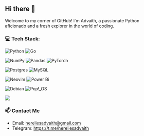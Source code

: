 ## Hi there 👋

Welcome to my corner of GitHub! I'm Advaith, a passionate Python aficionado and a fresh explorer in the world of coding.

### 💻 Tech Stack:
![Python](https://img.shields.io/badge/python-3670A0?style=plastic&logo=python&logoColor=ffdd54) ![Go](https://img.shields.io/badge/go-%2300ADD8.svg?style=plastic&logo=go&logoColor=white)

![NumPy](https://img.shields.io/badge/numpy-%23013243.svg?style=plastic&logo=numpy&logoColor=white) ![Pandas](https://img.shields.io/badge/pandas-%23150458.svg?style=plastic&logo=pandas&logoColor=white) ![PyTorch](https://img.shields.io/badge/PyTorch-%23EE4C2C.svg?style=plastic&logo=PyTorch&logoColor=white)

![Postgres](https://img.shields.io/badge/postgres-%23316192.svg?style=plastic&logo=postgresql&logoColor=white) ![MySQL](https://img.shields.io/badge/mysql-%2300f.svg?style=plastic&logo=mysql&logoColor=white)

![Neovim](https://img.shields.io/badge/NeoVim-%2357A143.svg?&style=plastic&logo=neovim&logoColor=white) ![Power Bi](https://img.shields.io/badge/power_bi-F2C811?style=plastic&logo=powerbi&logoColor=black)

![Debian](https://img.shields.io/badge/Debian-D70A53?style=plastic&logo=debian&logoColor=white) ![Pop!\_OS](https://img.shields.io/badge/Pop!_OS-48B9C7?style=plastic&logo=Pop!_OS&logoColor=white)

![](https://github-readme-stats.vercel.app/api/top-langs/?username=hereliesadvaith&theme=react&hide_border=true&include_all_commits=false&count_private=false&layout=compact)

### 📫 Contact Me

- Email: hereliesadvaith@gmail.com
- Telegram: https://t.me/hereliesadvaith
